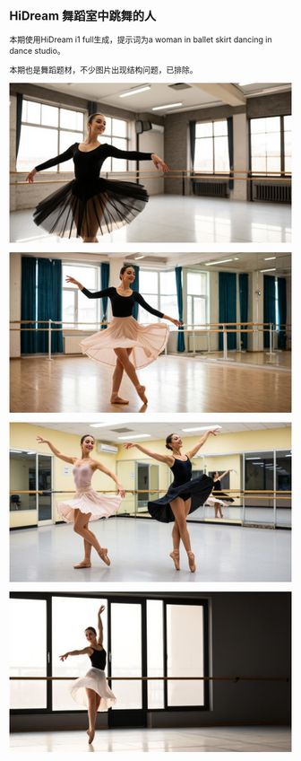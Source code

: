 ## HiDream 舞蹈室中跳舞的人

本期使用HiDream i1 full生成，提示词为a woman in ballet skirt dancing in dance studio。

本期也是舞蹈题材，不少图片出现结构问题，已排除。

![ComfyUI_00001_.jpg](https://github.com/Willian7004/media-blog/blob/main/files/202505/2025051401/ComfyUI_00001_.jpg?raw=true)

![ComfyUI_00003_.jpg](https://github.com/Willian7004/media-blog/blob/main/files/202505/2025051401/ComfyUI_00003_.jpg?raw=true)

![ComfyUI_00004_.jpg](https://github.com/Willian7004/media-blog/blob/main/files/202505/2025051401/ComfyUI_00004_.jpg?raw=true)

![ComfyUI_00009_.jpg](https://github.com/Willian7004/media-blog/blob/main/files/202505/2025051401/ComfyUI_00009_.jpg?raw=true)